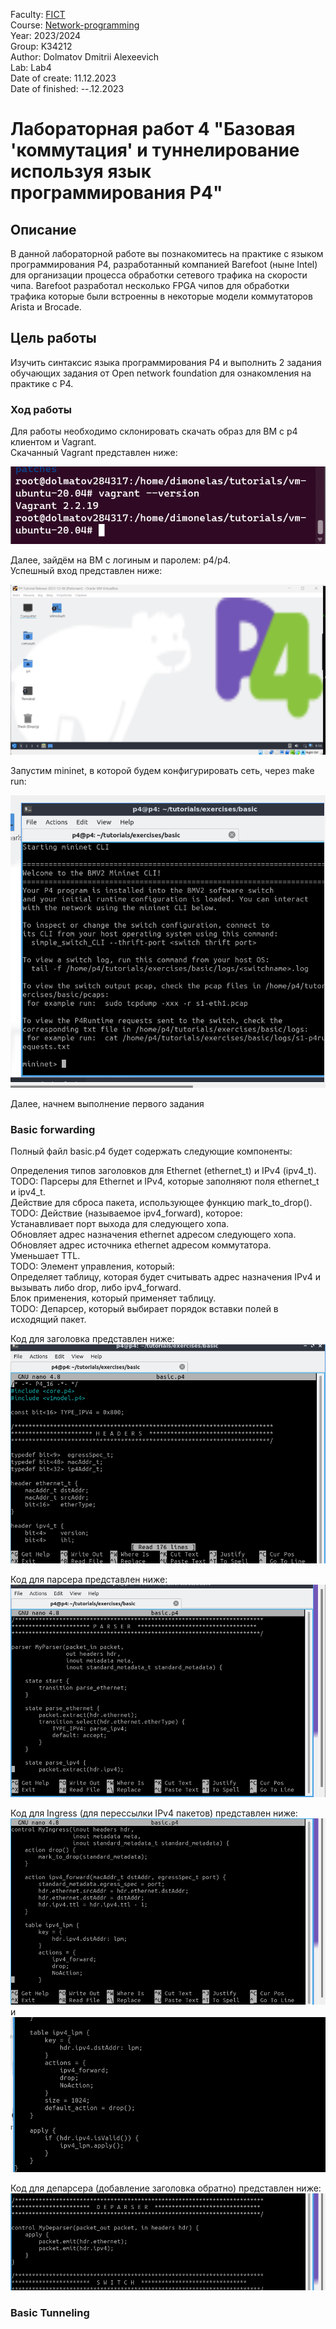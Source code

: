 Faculty: [FICT](https://fict.itmo.ru)  
Course: [Network-programming](https://itmo-ict-faculty.github.io/network-programming/)   
Year: 2023/2024  
Group: K34212  
Author: Dolmatov Dmitrii Alexeevich  
Lab: Lab4    
Date of create: 11.12.2023  
Date of finished: --.12.2023  

# Лабораторная работ 4 "Базовая 'коммутация' и туннелирование используя язык программирования P4"  
## Описание  
В данной лабораторной работе вы познакомитесь на практике с языком программирования P4, разработанный компанией Barefoot (ныне Intel) для организации процесса обработки сетевого трафика на скорости чипа. Barefoot разработал несколько FPGA чипов для обработки трафика которые были встроенны в некоторые модели коммутаторов Arista и Brocade.   
## Цель работы  
Изучить синтаксис языка программирования P4 и выполнить 2 задания обучающих задания от Open network foundation для ознакомления на практике с P4.    
### Ход работы  
Для работы необходимо склонировать скачать образ для ВМ с p4 клиентом и Vagrant.  
Скачанный Vagrant представлен ниже:

![Скачанный Vagrant](https://github.com/DimbikeY/2023_2024-network_programming-k34212-dolmatov_d_a/blob/main/lab4/resources/Снимок%20экрана%202023-12-06%20233809.png)  

Далее, зайдём на ВМ с логиным и паролем: p4/p4.  
Успешный вход представлен ниже:

![](https://github.com/DimbikeY/2023_2024-network_programming-k34212-dolmatov_d_a/blob/main/lab4/resources/Снимок%20экрана%202023-12-11%20115613.png)  

Запустим mininet, в которой будем конфигурировать сеть, через make run:  

![](https://github.com/DimbikeY/2023_2024-network_programming-k34212-dolmatov_d_a/blob/main/lab4/resources/Снимок%20экрана%202023-12-11%20120731.png)  

Далее, начнем выполнение первого задания

### Basic forwarding  
Полный файл basic.p4 будет содержать следующие компоненты:  

Определения типов заголовков для Ethernet (ethernet_t) и IPv4 (ipv4_t).  
TODO: Парсеры для Ethernet и IPv4, которые заполняют поля ethernet_t и ipv4_t.  
Действие для сброса пакета, использующее функцию mark_to_drop().  
TODO: Действие (называемое ipv4_forward), которое:  
Устанавливает порт выхода для следующего хопа.  
Обновляет адрес назначения ethernet адресом следующего хопа.  
Обновляет адрес источника ethernet адресом коммутатора.  
Уменьшает TTL.  
TODO: Элемент управления, который:  
Определяет таблицу, которая будет считывать адрес назначения IPv4 и вызывать либо drop, либо ipv4_forward.  
Блок применения, который применяет таблицу.  
TODO: Депарсер, который выбирает порядок вставки полей в исходящий пакет.  

Код для заголовка представлен ниже:
![](https://github.com/DimbikeY/2023_2024-network_programming-k34212-dolmatov_d_a/blob/main/lab4/resources/Снимок%20экрана%202023-12-11%20123726.png)  

Код для парсера представлен ниже:
![](https://github.com/DimbikeY/2023_2024-network_programming-k34212-dolmatov_d_a/blob/main/lab4/resources/Снимок%20экрана%202023-12-11%20123759.png)  

Код для Ingress (для перессылки IPv4 пакетов) представлен ниже:
![](https://github.com/DimbikeY/2023_2024-network_programming-k34212-dolmatov_d_a/blob/main/lab4/resources/Снимок%20экрана%202023-12-11%20123851.png)  
и
![](https://github.com/DimbikeY/2023_2024-network_programming-k34212-dolmatov_d_a/blob/main/lab4/resources/Снимок%20экрана%202023-12-11%20123910.png)  

Код для депарсера (добавление заголовка обратно) представлен ниже:
![](https://github.com/DimbikeY/2023_2024-network_programming-k34212-dolmatov_d_a/blob/main/lab4/resources/Снимок%20экрана%202023-12-11%20123920.png)  


### Basic Tunneling
